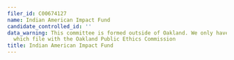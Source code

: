 ```yaml
---
filer_id: C00674127
name: Indian American Impact Fund
candidate_controlled_id: ''
data_warning: This committee is formed outside of Oakland. We only have data on committees
  which file with the Oakland Public Ethics Commission
title: Indian American Impact Fund
---
```

